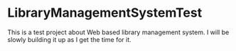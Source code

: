 # LibraryManagementSystemTest
This is a test project about Web based library management system. I will be slowly building it up as I get the time for it.
